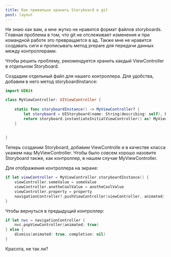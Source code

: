 ```yaml
---
title: Как привильно хранить Storyboard в git
post: layout
---
```


Не знаю как вам, а мне жутко не нравится формат файлов storyboards. Главная проблема в том, что git не отслеживает изменения и при командной работе это превращается в ад. Также мне не нравится создавать сиги и прописывать метод prepare для передачи данных между контроллерами.

Чтобы решить проблему, рекомендуется хранить какдый ViewController в отдельном Storyboard.

Создадим отдельный файл для нашего контроллера. Для удобства, добавим в него метод storyboardInstance:

```swift
import UIKit

class MyViewController: UIViewController {
    
    static func storyboardInstance() -> MyViewController? {
        let storyboard = UIStoryboard(name: String(describing: self), bundle: nil)
        return storyboard.instantiateInitialViewController() as? MyViewController
    }
    
    
}
```

Теперь созданим Storyboard, добавим ViewControlle и в качестве класса укажем наш MyViewController. Чтобы было совсем хорошо назовите Storyboard также, как контроллер, в нашем случае MyViewController.

Для отображения контроллера на экране:

```swift
if let viewController = MyViewController.storyboardInstance() {
    viewController.someValue = someValue
    viewController.anotheCoolValue = anotheCoolValue
    viewController.property = property
    navigationController?.pushViewController(viewController, animated: true)
}
```

Чтобы вернуться в предыдущий контроллер:

```swift
if let nvc = navigationController {
    nvc.popViewController(animated: true)
} else {
    dismiss(animated: true, completion: nil)
}
```

Красота, не так ли? 